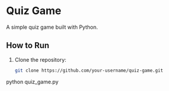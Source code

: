 # Quiz Game

A simple quiz game built with Python.

## How to Run
1. Clone the repository:
   ```bash
   git clone https://github.com/your-username/quiz-game.git
python quiz_game.py